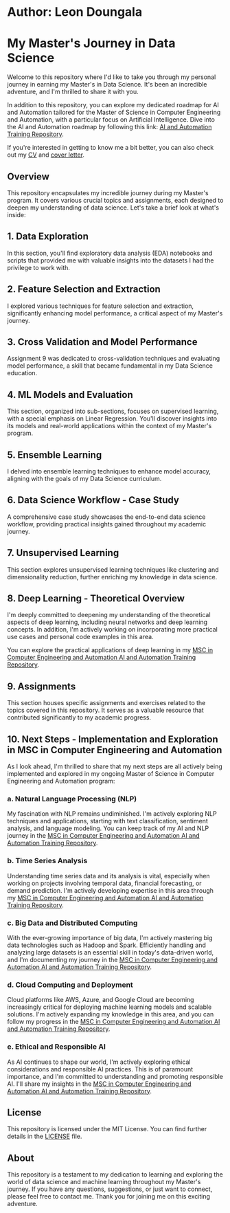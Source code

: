 # Author: Leon Doungala
# My Master's Journey in Data Science

Welcome to this repository where I'd like to take you through my personal journey in earning my Master's in Data Science. It's been an incredible adventure, and I'm thrilled to share it with you.

In addition to this repository, you can explore my dedicated roadmap for AI and Automation tailored for the Master of Science in Computer Engineering and Automation, with a particular focus on Artificial Intelligence. Dive into the AI and Automation roadmap by following this link: [AI and Automation Training Repository](https://github.com/LeonDoungala22/AI-and-Automation-Training).

If you're interested in getting to know me a bit better, you can also check out my [CV](https://github.com/LeonDoungala22/my-cv-and-cover-letter) and [cover letter](https://github.com/LeonDoungala22/my-cv-and-cover-letter).

## Overview

This repository encapsulates my incredible journey during my Master's program. It covers various crucial topics and assignments, each designed to deepen my understanding of data science. Let's take a brief look at what's inside:

## 1. Data Exploration

In this section, you'll find exploratory data analysis (EDA) notebooks and scripts that provided me with valuable insights into the datasets I had the privilege to work with.

## 2. Feature Selection and Extraction

I explored various techniques for feature selection and extraction, significantly enhancing model performance, a critical aspect of my Master's journey.

## 3. Cross Validation and Model Performance

Assignment 9 was dedicated to cross-validation techniques and evaluating model performance, a skill that became fundamental in my Data Science education.

## 4. ML Models and Evaluation

This section, organized into sub-sections, focuses on supervised learning, with a special emphasis on Linear Regression. You'll discover insights into its models and real-world applications within the context of my Master's program.

## 5. Ensemble Learning

I delved into ensemble learning techniques to enhance model accuracy, aligning with the goals of my Data Science curriculum.

## 6. Data Science Workflow - Case Study

A comprehensive case study showcases the end-to-end data science workflow, providing practical insights gained throughout my academic journey.

## 7. Unsupervised Learning

This section explores unsupervised learning techniques like clustering and dimensionality reduction, further enriching my knowledge in data science.

## 8. Deep Learning - Theoretical Overview

I'm deeply committed to deepening my understanding of the theoretical aspects of deep learning, including neural networks and deep learning concepts. In addition, I'm actively working on incorporating more practical use cases and personal code examples in this area.

You can explore the practical applications of deep learning in my [MSC in Computer Engineering and Automation AI and Automation Training Repository](https://github.com/LeonDoungala22/AI-and-Automation-Training).

## 9. Assignments

This section houses specific assignments and exercises related to the topics covered in this repository. It serves as a valuable resource that contributed significantly to my academic progress.

## 10. Next Steps - Implementation and Exploration in MSC in Computer Engineering and Automation

As I look ahead, I'm thrilled to share that my next steps are all actively being implemented and explored in my ongoing Master of Science in Computer Engineering and Automation program:

### a. Natural Language Processing (NLP)

My fascination with NLP remains undiminished. I'm actively exploring NLP techniques and applications, starting with text classification, sentiment analysis, and language modeling. You can keep track of my AI and NLP journey in the [MSC in Computer Engineering and Automation AI and Automation Training Repository](https://github.com/LeonDoungala22/AI-and-Automation-Training).

### b. Time Series Analysis

Understanding time series data and its analysis is vital, especially when working on projects involving temporal data, financial forecasting, or demand prediction. I'm actively developing expertise in this area through my [MSC in Computer Engineering and Automation AI and Automation Training Repository](https://github.com/LeonDoungala22/AI-and-Automation-Training).

### c. Big Data and Distributed Computing

With the ever-growing importance of big data, I'm actively mastering big data technologies such as Hadoop and Spark. Efficiently handling and analyzing large datasets is an essential skill in today's data-driven world, and I'm documenting my journey in the [MSC in Computer Engineering and Automation AI and Automation Training Repository](https://github.com/LeonDoungala22/AI-and-Automation-Training).

### d. Cloud Computing and Deployment

Cloud platforms like AWS, Azure, and Google Cloud are becoming increasingly critical for deploying machine learning models and scalable solutions. I'm actively expanding my knowledge in this area, and you can follow my progress in the [MSC in Computer Engineering and Automation AI and Automation Training Repository](https://github.com/LeonDoungala22/AI-and-Automation-Training).

### e. Ethical and Responsible AI

As AI continues to shape our world, I'm actively exploring ethical considerations and responsible AI practices. This is of paramount importance, and I'm committed to understanding and promoting responsible AI. I'll share my insights in the [MSC in Computer Engineering and Automation AI and Automation Training Repository](https://github.com/LeonDoungala22/AI-and-Automation-Training).

## License

This repository is licensed under the MIT License. You can find further details in the [LICENSE](LICENSE) file.

## About

This repository is a testament to my dedication to learning and exploring the world of data science and machine learning throughout my Master's journey. If you have any questions, suggestions, or just want to connect, please feel free to contact me. Thank you for joining me on this exciting adventure.
